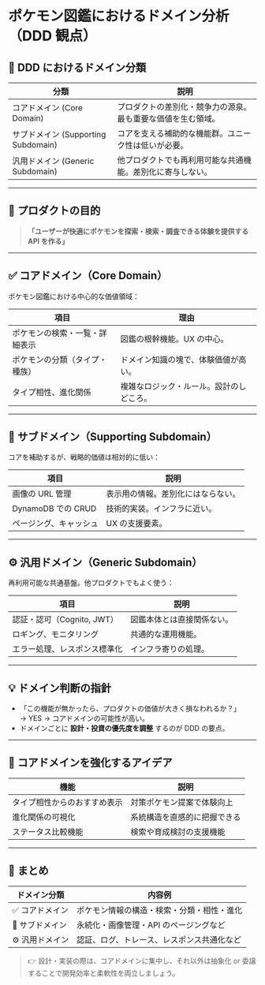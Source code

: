 # ポケモン図鑑におけるドメイン分析（DDD 観点）

## 🧭 DDD におけるドメイン分類

| 分類                                | 説明                                                         |
| ----------------------------------- | ------------------------------------------------------------ |
| コアドメイン (Core Domain)          | プロダクトの差別化・競争力の源泉。最も重要な価値を生む領域。 |
| サブドメイン (Supporting Subdomain) | コアを支える補助的な機能群。ユニーク性は低いが必要。         |
| 汎用ドメイン (Generic Subdomain)    | 他プロダクトでも再利用可能な共通機能。差別化に寄与しない。   |

---

## 🎯 プロダクトの目的

> **「ユーザーが快適にポケモンを探索・検索・調査できる体験を提供する API を作る」**

---

## ✅ コアドメイン（Core Domain）

ポケモン図鑑における中心的な価値領域：

| 項目                           | 理由                                     |
| ------------------------------ | ---------------------------------------- |
| ポケモンの検索・一覧・詳細表示 | 図鑑の根幹機能。UX の中心。              |
| ポケモンの分類（タイプ・種族） | ドメイン知識の塊で、体験価値が高い。     |
| タイプ相性、進化関係           | 複雑なロジック・ルール。設計のしどころ。 |

---

## 🧱 サブドメイン（Supporting Subdomain）

コアを補助するが、戦略的価値は相対的に低い：

| 項目                   | 説明                               |
| ---------------------- | ---------------------------------- |
| 画像の URL 管理        | 表示用の情報。差別化にはならない。 |
| DynamoDB での CRUD     | 技術的実装。インフラに近い。       |
| ページング、キャッシュ | UX の支援要素。                    |

---

## ⚙️ 汎用ドメイン（Generic Subdomain）

再利用可能な共通基盤。他プロダクトでもよく使う：

| 項目                         | 説明                       |
| ---------------------------- | -------------------------- |
| 認証・認可（Cognito, JWT）   | 図鑑本体とは直接関係ない。 |
| ロギング、モニタリング       | 共通的な運用機能。         |
| エラー処理、レスポンス標準化 | インフラ寄りの処理。       |

---

## 💡 ドメイン判断の指針

- 「この機能が無かったら、プロダクトの価値が大きく損なわれるか？」  
  → YES → コアドメインの可能性が高い。
- ドメインごとに **設計・投資の優先度を調整** するのが DDD の要点。

---

## 🔧 コアドメインを強化するアイデア

| 機能                         | 説明                         |
| ---------------------------- | ---------------------------- |
| タイプ相性からのおすすめ表示 | 対策ポケモン提案で体験向上   |
| 進化関係の可視化             | 系統構造を直感的に把握できる |
| ステータス比較機能           | 検索や育成検討の支援機能     |

---

## 📝 まとめ

| ドメイン分類    | 内容例                                     |
| --------------- | ------------------------------------------ |
| ✅ コアドメイン | ポケモン情報の構造・検索・分類・相性・進化 |
| 🔹 サブドメイン | 永続化・画像管理・API のページングなど     |
| ⚙️ 汎用ドメイン | 認証、ログ、トレース、レスポンス共通化など |

> 👉 設計・実装の際は、コアドメインに集中し、それ以外は抽象化 or 委譲することで開発効率と柔軟性を両立しましょう。
